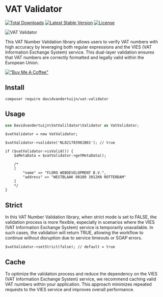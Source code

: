 # VAT Validator

<a href="https://packagist.org/packages/davidvandertuijn/vat-validator"><img src="https://poser.pugx.org/davidvandertuijn/vat-validator/d/total.svg" alt="Total Downloads"></a>
<a href="https://packagist.org/packages/davidvandertuijn/vat-validator"><img src="https://poser.pugx.org/davidvandertuijn/vat-validator/v/stable.svg" alt="Latest Stable Version"></a>
<a href="https://packagist.org/packages/davidvandertuijn/vat-validator"><img src="https://poser.pugx.org/davidvandertuijn/vat-validator/license.svg" alt="License"></a>

![VAT Validator](https://cdn.davidvandertuijn.nl/github/vat-validator.png)

This VAT Number Validation library allows users to verify VAT numbers with high accuracy by leveraging both regular expressions and the VIES (VAT Information Exchange System) service. This dual-layer validation ensures that VAT numbers are correctly formatted and legally valid within the European Union.

[!["Buy Me A Coffee"](https://www.buymeacoffee.com/assets/img/custom_images/orange_img.png)](https://www.buymeacoffee.com/davidvandertuijn)

## Install

```
composer require davidvandertuijn/vat-validator
```

## Usage

```php
use Davidvandertuijn\VatValildator\Validator as VatValidator;
```

```
$vatValidator = new VatValidator;

$vatValidator->validate('NL821783981B01'); // true

if ($vatValidator->isValid()) {
    $aMetaData = $vatValidator->getMetaData();
    
    /*
    [
        "name" => "FLORO WEBDEVELOPMENT B.V.",
        "address" => "WESTBLAAK 00180 3012KN ROTTERDAM"
    ]
    */
}
```

## Strict

In this VAT Number Validation library, when strict mode is set to FALSE, the validation process is more flexible, especially in scenarios where the VIES (VAT Information Exchange System) service is temporarily unavailable. In such cases, the validation will return TRUE, allowing the workflow to continue without disruption due to service timeouts or SOAP errors.

```
$vatValidator->setStrict(false); // default = true
```

## Cache

To optimize the validation process and reduce the dependency on the VIES (VAT Information Exchange System) service, we recommend caching valid VAT numbers within your application. This approach minimizes repeated requests to the VIES service and improves overall performance.
